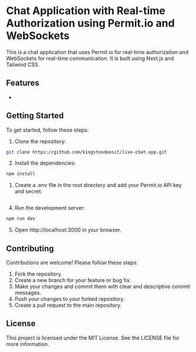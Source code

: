 # Chat Application with Real-time Authorization using Permit.io and WebSockets

This is a chat application that uses Permit.io for real-time authorization and WebSockets for real-time communication. It is built using Next.js and Tailwind CSS.

## Features

-

## Getting Started

To get started, follow these steps:

1. Clone the repository:

```bash
git clone https://github.com/kingstondoesit/live-chat-app.git
```

2. Install the dependencies:

```bash
npm install
```

1. Create a .env file in the root directory and add your Permit.io API key and secret:

```bash

```

4. Run the development server:

```bash
npm run dev
```

5. Open http://localhost:3000 in your browser.

## Contributing

Contributions are welcome! Please follow these steps:

1. Fork the repository.
2. Create a new branch for your feature or bug fix.
3. Make your changes and commit them with clear and descriptive commit messages.
4. Push your changes to your forked repository.
5. Create a pull request to the main repository.

## License

This project is licensed under the MIT License. See the LICENSE file for more information.
